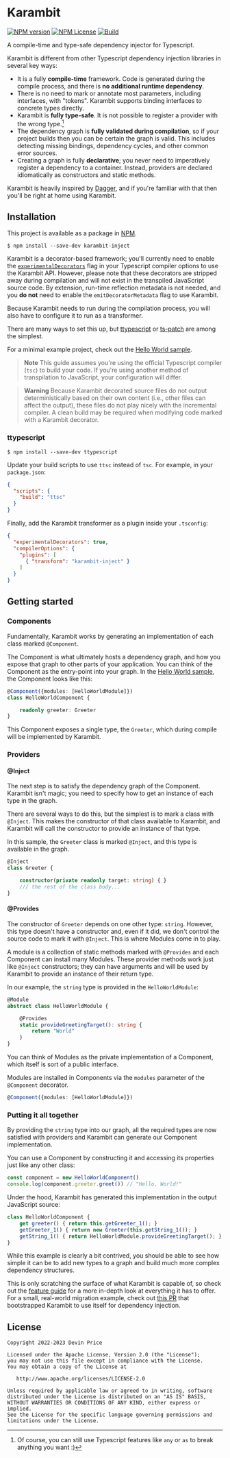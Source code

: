 # Karambit

[![NPM version](https://badge.fury.io/js/karambit-inject.svg)](https://www.npmjs.com/package/karambit-inject)
[![NPM License](https://img.shields.io/npm/l/karambit-inject)](LICENSE.txt)
[![Build](https://github.com/DevPrice/karambit/actions/workflows/build.yml/badge.svg)](https://github.com/DevPrice/karambit/actions/workflows/build.yml)

A compile-time and type-safe dependency injector for Typescript.

Karambit is different from other Typescript dependency injection libraries in several key ways:
* It is a fully **compile-time** framework. Code is generated during the compile process, and there is **no additional runtime dependency**.
* There is no need to mark or annotate most parameters, including interfaces, with "tokens". Karambit supports binding interfaces to concrete types directly.
* Karambit is **fully type-safe**. It is not possible to register a provider with the wrong type.[^1]
* The dependency graph is **fully validated during compilation**, so if your project builds then you can be certain the graph is valid. This includes detecting missing bindings, dependency cycles, and other common error sources.
* Creating a graph is fully **declarative**; you never need to imperatively register a dependency to a container. Instead, providers are declared idiomatically as constructors and static methods.

Karambit is heavily inspired by [Dagger](https://github.com/google/dagger/), and if you're familiar with that then you'll be right at home using Karambit.

[^1]: Of course, you can still use Typescript features like `any` or `as` to break anything you want :)

## Installation

This project is available as a package in [NPM](https://www.npmjs.com/package/karambit-inject).

```
$ npm install --save-dev karambit-inject
```

Karambit is a decorator-based framework; you'll currently need to enable the [`experimentalDecorators`](https://www.typescriptlang.org/tsconfig#experimentalDecorators) flag in your Typescript compiler options to use the Karambit API. However, please note that these decorators are stripped away during compilation and will not exist in the transpiled JavaScript source code. By extension, run-time reflection metadata is not needed, and you **do not** need to enable the `emitDecoratorMetadata` flag to use Karambit. 

Because Karambit needs to run during the compilation process, you will also have to configure it to run as a transformer.

There are many ways to set this up, but [ttypescript](https://github.com/cevek/ttypescript) or [ts-patch](https://github.com/nonara/ts-patch) are among the simplest.

For a minimal example project, check out the [Hello World sample](samples/hello_world).

> **Note**
> This guide assumes you're using the official Typescript compiler (`tsc`) to build your code. If you're using another method of transpilation to JavaScript, your configuration will differ.

> **Warning**
> Because Karambit decorated source files do not output deterministically based on their own content (i.e., other files can affect the output), these files do not play nicely with the incremental compiler. A clean build may be required when modifying code marked with a Karambit decorator.

### ttypescript

```
$ npm install --save-dev ttypescript
```

Update your build scripts to use `ttsc` instead of `tsc`. For example, in your `package.json`:

```json
{
  "scripts": {
    "build": "ttsc"
  }
}
```

Finally, add the Karambit transformer as a plugin inside your `.tsconfig`:

```json
{
  "experimentalDecorators": true,
  "compilerOptions": {
    "plugins": [
      { "transform": "karambit-inject" }
    ]
  }
}
```

## Getting started

### Components

Fundamentally, Karambit works by generating an implementation of each class marked `@Component`.

The Component is what ultimately hosts a dependency graph, and how you expose that graph to other parts of your application. You can think of the Component as the entry-point into your graph. In the [Hello World sample](samples/hello_world), the Component looks like this:

```typescript
@Component({modules: [HelloWorldModule]})
class HelloWorldComponent {

    readonly greeter: Greeter
}
```

This Component exposes a single type, the `Greeter`, which during compile will be implemented by Karambit.

### Providers

#### @Inject

The next step is to satisfy the dependency graph of the Component. Karambit isn't magic; you need to specify how to get an instance of each type in the graph.

There are several ways to do this, but the simplest is to mark a class with `@Inject`. This makes the constructor of that class available to Karambit, and Karambit will call the constructor to provide an instance of that type.

In this sample, the `Greeter` class is marked `@Inject`, and this type is available in the graph.

```typescript
@Inject
class Greeter {

    constructor(private readonly target: string) { }
    /// the rest of the class body...
}
```

#### @Provides

The constructor of `Greeter` depends on one other type: `string`. However, this type doesn't have a constructor and, even if it did, we don't control the source code to mark it with `@Inject`.  This is where Modules come in to play.

A module is a collection of static methods marked with `@Provides` and each Component can install many Modules. These provider methods work just like `@Inject` constructors; they can have arguments and will be used by Karambit to provide an instance of their return type.

In our example, the `string` type is provided in the `HelloWorldModule`:

```typescript
@Module
abstract class HelloWorldModule {

    @Provides
    static provideGreetingTarget(): string {
        return "World"
    }
}
```

You can think of Modules as the private implementation of a Component, which itself is sort of a public interface.

Modules are installed in Components via the `modules` parameter of the `@Component` decorator.

```typescript
@Component({modules: [HelloWorldModule]})
```

### Putting it all together

By providing the `string` type into our graph, all the required types are now satisfied with providers and Karambit can generate our Component implementation.

You can use a Component by constructing it and accessing its properties just like any other class:

```typescript
const component = new HelloWorldComponent()
console.log(component.greeter.greet()) // "Hello, World!"
```

Under the hood, Karambit has generated this implementation in the output JavaScript source:

```javascript
class HelloWorldComponent {
    get greeter() { return this.getGreeter_1(); }
    getGreeter_1() { return new Greeter(this.getString_1()); }
    getString_1() { return HelloWorldModule.provideGreetingTarget(); }
}
```

While this example is clearly a bit contrived, you should be able to see how simple it can be to add new types to a graph and build much more complex dependency structures.

This is only scratching the surface of what Karambit is capable of, so check out the [feature guide](FEATURES.md) for a more in-depth look at everything it has to offer. For a small, real-world migration example, check out [this PR](https://github.com/DevPrice/karambit/pull/1) that bootstrapped Karambit to use itself for dependency injection.

## License

```text
Copyright 2022-2023 Devin Price

Licensed under the Apache License, Version 2.0 (the "License");
you may not use this file except in compliance with the License.
You may obtain a copy of the License at

   http://www.apache.org/licenses/LICENSE-2.0

Unless required by applicable law or agreed to in writing, software
distributed under the License is distributed on an "AS IS" BASIS,
WITHOUT WARRANTIES OR CONDITIONS OF ANY KIND, either express or implied.
See the License for the specific language governing permissions and
limitations under the License.
```
